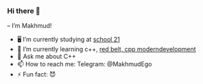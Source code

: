 ### Hi there 👋
 – I’m Makhmud!


- 🖥 I’m currently studying at [school 21](http:://21-school.ru)
- 🌱 I’m currently learning c++, [red belt, cpp moderndevelopment](https://www.coursera.org/specializations/c-plus-plus-modern-development)
- 💬 Ask me about C++
- 📫 How to reach me: Telegram: @MakhmudEgo
- ⚡ Fun fact: 😈
